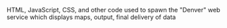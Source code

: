 HTML, JavaScript, CSS, and other code used to spawn the "Denver" web service which displays maps, output, final delivery of data
